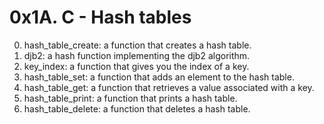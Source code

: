 # 0x1A. C - Hash tables

0. hash_table_create: a function that creates a hash table.
1. djb2: a hash function implementing the djb2 algorithm.
2. key_index: a function that gives you the index of a key.
3. hash_table_set: a function that adds an element to the hash table.
4. hash_table_get: a function that retrieves a value associated with a key.
5. hash_table_print: a function that prints a hash table.
6. hash_table_delete: a function that deletes a hash table.
